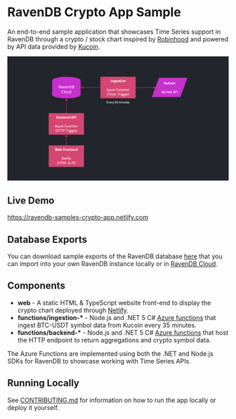 # RavenDB Crypto App Sample

An end-to-end sample application that showcases Time Series support in RavenDB through a crypto / stock chart inspired by [Robinhood](https://robinhood.com/us/en/) and powered by API data provided by [Kucoin](https://docs.kucoin.com/).

![App architecture diagram](.github/architecture.png)

## Live Demo

https://ravendb-samples-crypto-app.netlify.com

## Database Exports

You can download sample exports of the RavenDB database [here](exports) that you can import into your own RavenDB instance locally or in [RavenDB Cloud](https://cloud.ravendb.net).

## Components

- **web** - A static HTML & TypeScript website front-end to display the crypto chart deployed through [Netlify](https://netlify.com).
- **functions/ingestion-\*** - Node.js and .NET 5 C# [Azure functions](https://www.azure.com) that ingest BTC-USDT symbol data from Kucoin every 35 minutes.
- **functions/backend-\*** - Node.js and .NET 5 C# [Azure functions](https://www.azure.com) that host the HTTP endpoint to return aggregations and crypto symbol data.

The Azure Functions are implemented using both the .NET and Node.js SDKs for RavenDB to showcase working with Time Series APIs.

## Running Locally

See [CONTRIBUTING.md](CONTRIBUTING.md) for information on how to run the app locally or deploy it yourself.